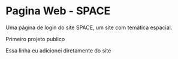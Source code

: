 # Pagina Web - SPACE
 Uma página de login do site SPACE, um site com temática espacial.

 Primeiro projeto publico

 Essa linha eu adicionei diretamente do site
